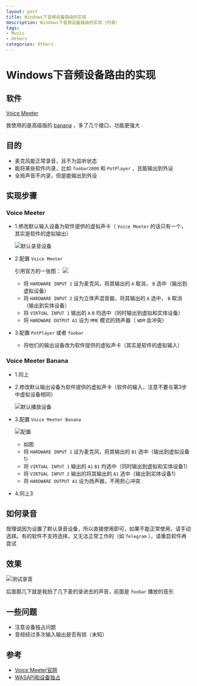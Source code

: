 ```yaml
---
layout: post
title: Windows下音频设备路由的实现
description: Windows下音频设备路由的实现（内录）
tags:
- Music
- Others
categories: Others
---
```


# Windows下音频设备路由的实现

## 软件

[Voice Meeter](https://www.vb-audio.com/Voicemeeter/index.htm)

我使用的是高级版的 [banana](https://www.vb-audio.com/Voicemeeter/banana.htm) ，多了几个接口，功能更强大

## 目的

- 麦克风能正常录音，且不为监听状态
- 能将某些软件内录，比如 `foobar2000` 和 `PotPlayer` ，且能输出到外设
- 全局声音不内录，但是能输出到外设

## 实现步骤

### Voice Meeter

- 1.修改默认输入设备为软件提供的虚拟声卡（ `Voice Meeter` 的话只有一个，其实是软件的虚拟输出）

    ![默认录音设备](/images/default_record_device.jpg)

- 2.配置 `Voice Meeter`

    引用官方的一张图：
    ![](/images/VoicemeeterAudioMixer.jpg)
  - 将 `HARDWARE INPUT 1` 设为麦克风，将其输出的 `A` 取消， `B` 选中（输出到虚拟设备）
  - 将 `HARDWARE INPUT 2` 设为立体声混音器，将其输出的 `A` 选中， `B` 取消（输出到实体设备）
  - 将 `VIRTUAL INPUT 1` 输出的 `A` `B` 均选中（同时输出到虚拟和实体设备）
  - 将 `HARDWARE OUTPUT A1` 设为 `MME` 模式的扬声器（ `WDM` 会冲突）

- 3.配置 `PotPlayer` 或者 `foobar`

  - 将他们的输出设备改为软件提供的虚拟声卡（其实是软件的虚拟输入）

### Voice Meeter Banana

- 1.同上

- 2.修改默认输出设备为软件提供的虚拟声卡（软件的输入，注意不要与第3步中虚拟设备相同）

    ![默认播放设备](/images/default_play_device.jpg)

- 3.配置 `Voice Meeter Banana`
    
    ![配置](/images/config_voice_meeter.jpg)
  - 如图
  - 将 `HARDWARE INPUT 1` 设为麦克风，将其输出的 `B1` 选中（输出到虚拟设备1）
  - 将 `VIRTUAL INPUT 1` 输出的 `A1` `B1` 均选中（同时输出到虚拟和实体设备1）
  - 将 `VIRTUAL INPUT 2` 输出的将其输出的 `A1` 选中（输出到实体设备1）
  - 将 `HARDWARE OUTPUT A1` 设为扬声器，不用担心冲突

- 4.同上3

## 如何录音

按理说因为设置了默认录音设备，所以直接使用即可，如果不能正常使用，请手动选择。有的软件不支持选择，又无法正常工作的（如 `Telegram` ），请重启软件再尝试

## 效果

![测试录音](/images/test_record_with_au.jpg)

后面那几下就是我拍了几下麦的录进去的声音，前面是 `foobar` 播放的音乐

## 一些问题

- 注意设备独占问题
- 音频经过多次输入输出是否有损（未知）

## 参考

- [Voice Meeter官网](https://www.vb-audio.com/)
- [WASAPI和设备独占](https://baike.baidu.com/item/WASAPI)
